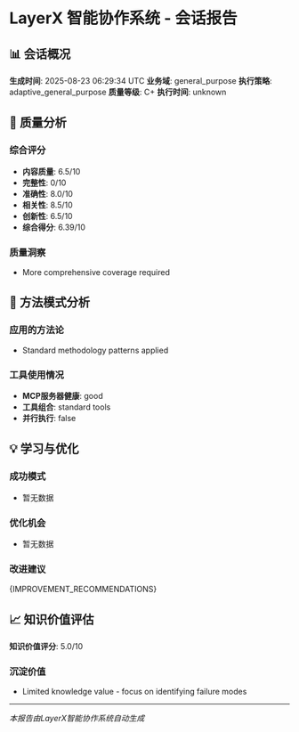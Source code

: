 # LayerX 智能协作系统 - 会话报告

## 📊 会话概况

**生成时间**: 2025-08-23 06:29:34 UTC
**业务域**: general_purpose
**执行策略**: adaptive_general_purpose
**质量等级**: C+
**执行时间**: unknown

## 🎯 质量分析

### 综合评分
- **内容质量**: 6.5/10
- **完整性**: 0/10  
- **准确性**: 8.0/10
- **相关性**: 8.5/10
- **创新性**: 6.5/10
- **综合得分**: 6.39/10

### 质量洞察
- More comprehensive coverage required

## 🔧 方法模式分析

### 应用的方法论
- Standard methodology patterns applied

### 工具使用情况
- **MCP服务器健康**: good
- **工具组合**: standard tools
- **并行执行**: false

## 💡 学习与优化

### 成功模式
- 暂无数据

### 优化机会
- 暂无数据

### 改进建议
{IMPROVEMENT_RECOMMENDATIONS}

## 📈 知识价值评估

**知识价值评分**: 5.0/10

### 沉淀价值
- Limited knowledge value - focus on identifying failure modes

---
*本报告由LayerX智能协作系统自动生成*
